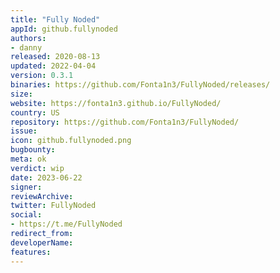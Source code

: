 ```yaml
---
title: "Fully Noded"  
appId: github.fullynoded
authors:
- danny
released: 2020-08-13
updated: 2022-04-04
version: 0.3.1
binaries: https://github.com/Fonta1n3/FullyNoded/releases/
size: 
website: https://fonta1n3.github.io/FullyNoded/
country: US
repository: https://github.com/Fonta1n3/FullyNoded/
issue: 
icon: github.fullynoded.png
bugbounty: 
meta: ok
verdict: wip 
date: 2023-06-22
signer: 
reviewArchive: 
twitter: FullyNoded
social:
- https://t.me/FullyNoded
redirect_from:
developerName: 
features:
--- 
```

